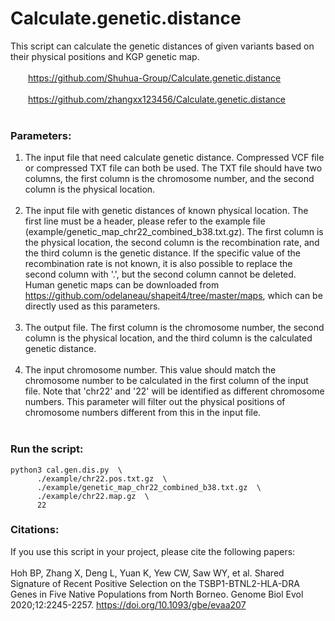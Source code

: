 # Calculate.genetic.distance<br>
This script can calculate the genetic distances of given variants based on their physical positions and KGP genetic map.<br><br>
&emsp;&emsp;https://github.com/Shuhua-Group/Calculate.genetic.distance <br><br>
&emsp;&emsp;https://github.com/zhangxx123456/Calculate.genetic.distance <br><br>


### Parameters:<br>
1. The input file that need calculate genetic distance. Compressed VCF file or compressed TXT file can both be used. The TXT file should have two columns, the first column is the chromosome number, and the second column is the physical location. <br><br>
2. The input file with genetic distances of known physical location. The first line must be a header, please refer to the example file (example/genetic_map_chr22_combined_b38.txt.gz). The first column is the physical location, the second column is the recombination rate, and the third column is the genetic distance. If the specific value of the recombination rate is not known, it is also possible to replace the second column with '.', but the second column cannot be deleted. Human genetic maps can be downloaded from https://github.com/odelaneau/shapeit4/tree/master/maps, which can be directly used as this parameters.<br><br>
3. The output file. The first column is the chromosome number, the second column is the physical location, and the third column is the calculated genetic distance.<br><br>
4. The input chromosome number. This value should match the chromosome number to be calculated in the first column of the input file. Note that 'chr22' and '22' will be identified as different chromosome numbers. This parameter will filter out the physical positions of chromosome numbers different from this in the input file.<br><br>

### Run the script:<br>
```
python3 cal.gen.dis.py  \
      ./example/chr22.pos.txt.gz  \
      ./example/genetic_map_chr22_combined_b38.txt.gz  \
      ./example/chr22.map.gz  \
      22
```

### Citations:<br>
If you use this script in your project, please cite the following papers: <br><br>
Hoh BP, Zhang X, Deng L, Yuan K, Yew CW, Saw WY, et al. Shared Signature of Recent Positive Selection on the TSBP1-BTNL2-HLA-DRA Genes in Five Native Populations from North Borneo. Genome Biol Evol 2020;12:2245-2257. https://doi.org/10.1093/gbe/evaa207
